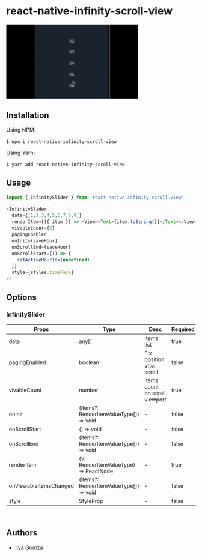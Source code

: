 # react-native-infinity-scroll-view

<img src="https://github.com/illi-homz/demos/blob/main/react-native-infinity-scroll-view.gif?raw=true" width="350">
<br>

## Installation
Using NPM:
```
$ npm i react-native-infinity-scroll-view
```

Using Yarn:
```
$ yarn add react-native-infinity-scroll-view
```

## Usage
```javascript
import { InfinitySlider } from 'react-native-infinity-scroll-view'
```

```javascript
<InfinitySlider
  data={[1,2,3,4,5,6,7,8,9]}
  renderItem={({ item }) => <View><Text>{item.toString()}</Text></View>}
  vivableCount={5}
  pagingEnabled
  onInit={saveHour}
  onScrollEnd={saveHour}
  onScrollStart={() => {
    setActiveHourIdx(undefined);
  }}
  style={styles.timeFace}
/>
```

## Options

### InfinitySlider

| Props | Type | Desc | Required |
| --- | --- | --- | --- |
| data | any[] | Items list | true |
| pagingEnabled | boolean | Fix position after scroll | false |
| vivableCount | number | Items count on scroll viewport | true |
| onInit | (items?: RenderItemValueType[]) => void | - | false |
| onScrollStart | () => void | - | false |
| onScrollEnd | (items?: RenderItemValueType[]) => void | - | false |
| renderItem | (v: RenderItemValueType) => ReactNode | - | true |
| onViewableItemsChanged | (items?: RenderItemValueType[]) => void | - | false |
| style | StyleProp<ViewStyle> | - | false |

<br>

## Authors

- [Ilya Gomza](https://github.com/illi-homz/)